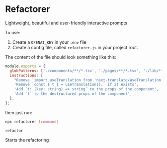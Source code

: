 # Refactorer

Lightweight, beautiful and user-friendly interactive prompts

To use:

1. Create a `OPENAI_KEY` in your `.env` file
2. Create a config file, called `refactorer.js` in your project root.

The content of the file should look something like this:

```js
module.exports = {
  globPatterns: ['./components/**/*.tsx', './pages/**/*.tsx', './lib/**/*.ts'],
  instructions: [
    "Remove `import useTranslation from 'next-translate/useTranslation';` if it exists",
    'Remove `const { t } = useTranslation();` if it exists',
    'Add `t: (key: string) => string` to the props of the component',
    'Add `t` to the destructured props of the component',
  ],
};
```

then just run:

```bash
npx refactorer [command]
```

`refactor`

Starts the refactoring

